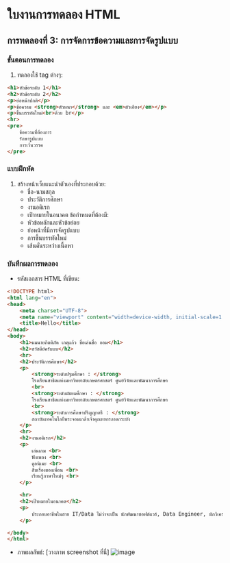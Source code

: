 # ใบงานการทดลอง HTML
 
## การทดลองที่ 3: การจัดการข้อความและการจัดรูปแบบ
### ขั้นตอนการทดลอง
1. ทดลองใช้ tag ต่างๆ:
```html
<h1>หัวข้อระดับ 1</h1>
<h2>หัวข้อระดับ 2</h2>
<p>ย่อหน้าปกติ</p>
<p>ข้อความ <strong>ตัวหนา</strong> และ <em>ตัวเอียง</em></p>
<p>ขึ้นบรรทัดใหม่<br>ด้วย br</p>
<hr>
<pre>
    ข้อความที่ต้องการ
    รักษารูปแบบ
    การเว้นวรรค
</pre>
```

### แบบฝึกหัด
1. สร้างหน้าเว็บแนะนำตัวเองที่ประกอบด้วย:
   - ชื่อ-นามสกุล
   - ประวัติการศึกษา
   - งานอดิเรก
   - เป้าหมายในอนาคต
 ข้อกำหนดที่ต้องมี:
   - หัวข้อหลักและหัวข้อย่อย
   - ย่อหน้าที่มีการจัดรูปแบบ
   - การขึ้นบรรทัดใหม่
   - เส้นคั่นระหว่างเนื้อหา
### บันทึกผลการทดลอง
- รหัสเอกสาร HTML ที่เขียน:
```html
<!DOCTYPE html>
<html lang="en">
<head>
    <meta charset="UTF-8">
    <meta name="viewport" content="width=device-width, initial-scale=1.0">
    <title>Hello</title>
</head>
<body>
    <h1>ผมนายกิตติภัค เกตุแก้ว ชื่อเล่นชื่อ ออม</h1>
    <h2>สวัสดีย์ครับบบ</h2>
    <hr>
    <h2>ประวัติการศึกษา</h2>
    <p>
        <strong>ระดับปฐมศึกษา : </strong>
        โรงเรียนสาธิตแห่งมหาวิทยาลัยเกษตรศาสตร์ ศูนย์วิจัยและพัฒนาการศึกษา
        <br>
        <strong>ระดับมัธยมศึกษา : </strong>
        โรงเรียนสาธิตแห่งมหาวิทยาลัยเกษตรศาสตร์ ศูนย์วิจัยและพัฒนาการศึกษา
        <br>
        <strong>ระดับการศึกษาปริญญาตรี : </strong>
        สถาบันเทคโนโลยีพระจอมเกล้าเจ้าคุณทหารลาดกระบัง
    </p>
    <hr>
    <h2>งานอดิเรก</h2>
    <p>
        เล่นเกม <br>
        ฟังเพลง <br>
        ดูอนิเมะ <br>
        สืบเรื่องของเพื่อน <br>
        เรียนรู้ภาษาใหม่ๆ <br>
    </p>

    <hr>
    <h2>เป้าหมายในอนาคต</h2>
    <p>
        ประกอบอาชีพในสาย IT/Data ไม่ว่าจะเป็น นักพัฒนาซอฟต์แวร์, Data Engineer, นักวิเคราะห์ข้อมูล หรือเป็นครูที่ดี
    </p>

</body>
</html>
```
- ภาพผลลัพธ์:
[วางภาพ screenshot ที่นี่]
![image](https://github.com/user-attachments/assets/79df5d85-9a6b-4d4f-95c9-97e28295062a)


